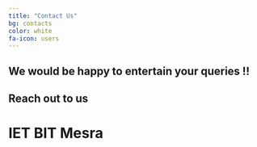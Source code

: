 ```yaml
---
title: "Contact Us"
bg: contacts
color: white
fa-icon: users
---
```


## We would be happy to entertain your queries !!
## Reach out to us 
# IET BIT Mesra

<div class="contacts">
  <div class="col s12 organiser-logo">
    
  </div>
  <div class="SocialBox">
    <div><a href="https://github.com/BITSoC" target="blank"><i class="fa fa-github"></i></a></div>
    <div><a href="https://www.facebook.com/ietbitmesra/" target="blank"><i class="fa fa-facebook"></i></a></div>
    <div><a href="https://linkedin.com/company/iet-on-campus-bit-mesra" target="blank"><i class="fa fa-linkedin"></i></a></div>
    <div><a href="mailto:iet@bitmesra.ac.in" target="blank"><i class="fa fa-envelope"></i></a></div>
    <div><a href="mailto:goshrow@gmail.com" target="blank"><i class="fa fa-envelope-o"></i></a></div>
  </div>
</div>

<!-- # Parceiros
<div class="row partners">
  <div class="col s12 partner valign">
    <a href="http://subvisual.co" target="blank"><img src="img/contacts/subvisual.png"/></a>
  </div>
  <div class="col s12 partner full-width valign">
    <a href="http://eurotux.com" target="blank"><img src="img/contacts/eurotux.png"/></a>
  </div>
  <div class="col s12 partner valign">
    <a href="https://www.facebook.com/padariaepastelaria.madrugadora" target="blank">
      <h4> Padaria e Pastelaria </h4>
      <h1> Madrugadora </h1>
    </a>
  </div>
</div> -->
